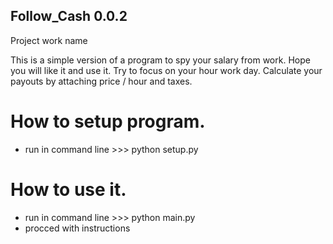 ## Follow_Cash 0.0.2
Project work name

 This is a simple version of a program to spy your salary from work.
 Hope you will like it and use it.
 Try to focus on your hour work day.
 Calculate your payouts by attaching price / hour and taxes.

# How to setup program.
- run in command line >>> python setup.py
# How to use it.
- run in command line >>> python main.py
- procced with instructions